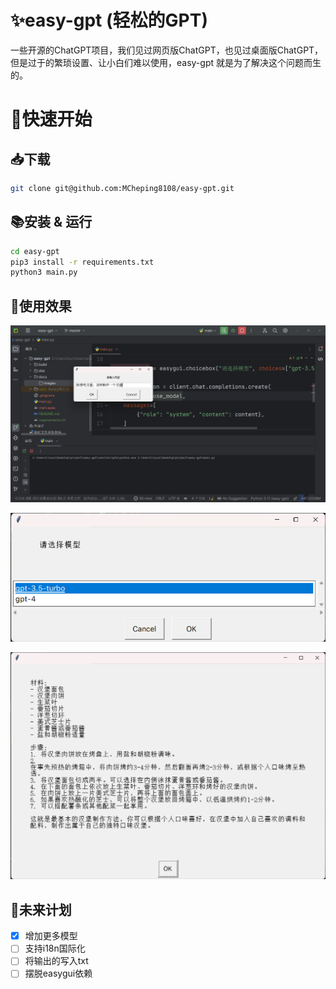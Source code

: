 # ✨easy-gpt (轻松的GPT)

一些开源的ChatGPT项目，我们见过网页版ChatGPT，也见过桌面版ChatGPT，但是过于的繁琐设置、让小白们难以使用，easy-gpt 就是为了解决这个问题而生的。

# 🚀快速开始

##   📥下载

```bash
git clone git@github.com:MCheping8108/easy-gpt.git
```

##  📚安装 & 运行

```bash
cd easy-gpt
pip3 install -r requirements.txt
python3 main.py
```

## 📌使用效果
![Enter content](./docs/images/img.png)

![Choose model](./docs/images/img_1.png)

![answer](./docs/images/img_2.png)

## 🎏未来计划

- [x] 增加更多模型
- [ ] 支持i18n国际化
- [ ] 将输出的写入txt
-  [ ] 摆脱easygui依赖